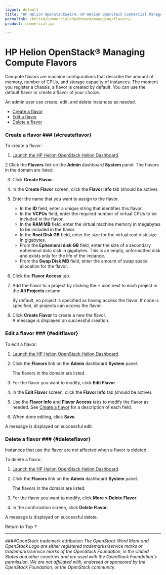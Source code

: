 ```yaml
---
layout: default
title: "HP Helion OpenStack&#174; HP Helion OpenStack Commercial Manage Flavors"
permalink: /helion/commercial/dashboard/managing/flavors/
product: commercial.ga

---
```

<!--UNDER REVISION-->

<script>

function PageRefresh {
onLoad="window.refresh"
}

PageRefresh();

</script>

<!--
<p style="font-size: small;"> <a href="/helion/commercial/ga1/install/">&#9664; PREV</a> | <a href="/helion/commercial/ga1/install-overview/">&#9650; UP</a> | <a href="/helion/commercial/ga1/">NEXT &#9654;</a> 
-->

# HP Helion OpenStack&#174; Managing Compute Flavors</h1>

Compute flavors are machine configurations that describe the amount of memory, number of CPUs, and storage capacity of instances. The moment you register a chassis, a flavor is created by default. You can use the default flavor or create a flavor of your choice.

An admin user can create, edit, and delete instances as needed. 

* [Create a flavor](#createflavor)
* [Edit a flavor](#editflavor")
* [Delete a flavor](#deleteflavor)

### Create a flavor ### {#createflavor}

To create a flavor:

1. [Launch the HP Helion OpenStack Helion Dashboard](/helion/openstack/dashboard/login/).

2 Click the **Flavors** link on the **Admin** dashboard **System** panel.
	The flavors in the domain are listed. 

3. Click **Create Flavor**. 

4. In the **Create Flavor** screen, click the **Flavor Info** tab (should be active).

5. Enter the name that you want to assign to the flavor.</li>
	* In the **ID** field, enter a unique string that identifies this flavor.</li>
	* In the **VCPUs** field, enter the required number of virtual CPUs to be included in the flavor.</li>
	* In the **RAM MB** field, enter the virtual machine memory in megabytes to be included in the flavor.</li>
	* In the **Root Disk GB** field, enter the size for the virtual root disk size in gigabytes.</li>
	* From the **Ephemeral disk GB** field, enter the size of a secondary ephemeral data disk in gigabytes. This is an empty, unformatted disk and exists only for the life of the instance.</li>
	* From the **Swap Disk MB** field, enter the amount of swap space allocation for the flavor.</li>

6. Click the **Flavor Access** tab.

7. Add the flavor to a project by clicking the **+** icon next to each project in the **All Projects** column.

	By default, no project is specified as having access the flavor. If none is specified, all projects can access the flavor.

8. Click **Create Flavor** to create a new the flavor.<br>
A message is displayed on successful creation.

### Edit a flavor ### {#editflavor}</h3>

To edit a flavor:

1. [Launch the HP Helion OpenStack Helion Dashboard](/helion/openstack/dashboard/login/).

2. Click the **Flavors** link on the **Admin** dashboard **System** panel.

	The flavors in the domain are listed. 

3. For the flavor you want to modify, click **Edit Flavor**. 

4. In the **Edit Flavor** screen, click the **Flavor Info** tab (should be active).

5. Use the **Flavor Info** and **Flavor Access** tabs to modify the flavor as needed. See <a href="#createflavor">Create a flavor</a> for a description of each field.

6. When done editing, click **Save**.

A message is displayed on successful edit.

### Delete a flavor ### {#deleteflavor}</h3>

Instances that use the flavor are not affected when a flavor is deleted.

To delete a flavor:

1. [Launch the HP Helion OpenStack Helion Dashboard](/helion/openstack/dashboard/login/).

2. Click the **Flavors** link on the **Admin** dashboard **System** panel.

	The flavors in the domain are listed. 

3. For the flavor you want to modify, click **More &gt; Delete Flavor**. 

4. In the confirmation screen, click **Delete Flavor**.
<p>A message is displayed on successful delete. 

<a href="#top" style="padding:14px 0px 14px 0px; text-decoration: none;"> Return to Top &#8593; </a>


----
####OpenStack trademark attribution
*The OpenStack Word Mark and OpenStack Logo are either registered trademarks/service marks or trademarks/service marks of the OpenStack Foundation, in the United States and other countries and are used with the OpenStack Foundation's permission. We are not affiliated with, endorsed or sponsored by the OpenStack Foundation, or the OpenStack community.*